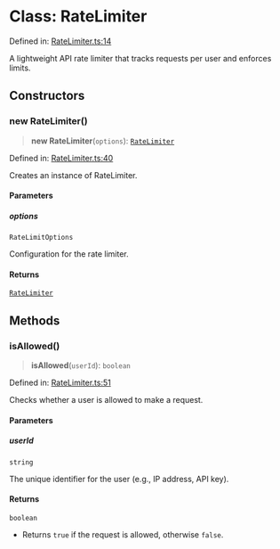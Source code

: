 # Class: RateLimiter

Defined in: [RateLimiter.ts:14](https://github.com/The-Node-Forge/api-rate-limit/blob/5b0f24a01e35626e9abad7481c91206dc526bdbf/src/RateLimiter.ts#L14)

A lightweight API rate limiter that tracks requests per user and enforces limits.

## Constructors

### new RateLimiter()

> **new RateLimiter**(`options`): [`RateLimiter`](RateLimiter.md)

Defined in: [RateLimiter.ts:40](https://github.com/The-Node-Forge/api-rate-limit/blob/5b0f24a01e35626e9abad7481c91206dc526bdbf/src/RateLimiter.ts#L40)

Creates an instance of RateLimiter.

#### Parameters

##### options

`RateLimitOptions`

Configuration for the rate limiter.

#### Returns

[`RateLimiter`](RateLimiter.md)

## Methods

### isAllowed()

> **isAllowed**(`userId`): `boolean`

Defined in: [RateLimiter.ts:51](https://github.com/The-Node-Forge/api-rate-limit/blob/5b0f24a01e35626e9abad7481c91206dc526bdbf/src/RateLimiter.ts#L51)

Checks whether a user is allowed to make a request.

#### Parameters

##### userId

`string`

The unique identifier for the user (e.g., IP address, API key).

#### Returns

`boolean`

- Returns `true` if the request is allowed, otherwise `false`.
